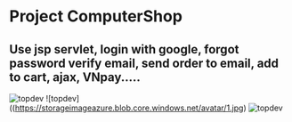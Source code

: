 # Project ComputerShop

## Use jsp servlet, login with google, forgot password verify email, send order to email, add to cart, ajax, VNpay.....


![topdev](https://storageimageazure.blob.core.windows.net/avatar/1.jpg)
![topdev]((https://storageimageazure.blob.core.windows.net/avatar/1.jpg)
![topdev](https://storageimageazure.blob.core.windows.net/avatar/3.jpg)

